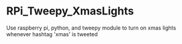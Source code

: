 # RPi_Tweepy_XmasLights
Use raspberry pi, python, and tweepy module to turn on xmas lights whenever hashtag 'xmas' is tweeted

